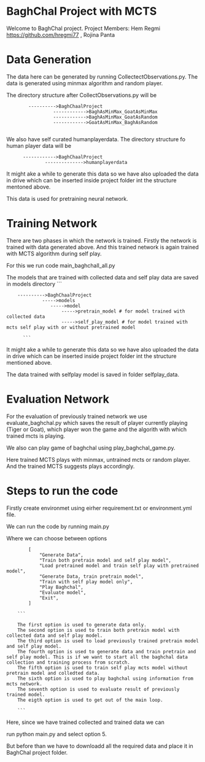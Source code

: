 # BaghChal Project with MCTS

Welcome to BaghChal project. Project Members: Hem Regmi https://github.com/hregmi77 , Rojina Panta

# Data Generation

The data here can be generated by running CollectectObservations.py.
The data is generated using minmax algorithm and random player.

The directory structure after CollectObservations.py will be

```
        ---------->BaghChaalProject
                 ------------>BaghAsMinMax_GoatAsMinMax
                 ------------>BaghAsMinMax_GoatAsRandom
                 ------------>GoatAsMinMax_BaghAsRandom
 
 ```

We also have self curated humanplayerdata. The directory structure fo human player data will be 
  ```      
        ------------>BaghChaalProject
                -------------->humanplayerdata
   ```
   
It might ake a while to generate this data so we have also uploaded the data in drive which can be inserted inside project folder int the structure mentoned above.

This data is used for pretraining neural network.

# Training Network

There are two phases in which the network is trained.
Firstly the network is trained with data generated above.
And this trained network is again trained with MCTS algorithm during self play.

For this we run code main_baghchall_all.py

The models that are trained with collected data and self play data are saved in models directory
        ```
        
        
        ---------->BaghChaalProject
                 ----->models
                    ----->model
                        ----->pretrain_model # for model trained with collected data
                        ----->self_play_model # for model trained with mcts self play with or without pretrained model
                        
          ```
                        
It might ake a while to generate this data so we have also uploaded the data in drive which can be inserted inside project folder int the structure mentioned above.

The data trained with selfplay model is saved in folder selfplay_data.


# Evaluation Network

For the evaluation of previously trained network we use evaluate_baghchal.py which saves the result of player currently playing (Tiger or Goat), which player won the game and the algorith with which trained mcts is playing. 

We also can play game of baghchal using play_baghchal_game.py.

Here trained MCTS plays with minmax, untrained mcts or random player. And the trained MCTS suggests plays accordingly.

                      
# Steps to run the code

Firstly create environmet using eirher requirement.txt or environment.yml file.

We can run the code by running main.py

Where we can choose between options

```
        [
            "Generate Data",
            "Train both pretrain model and self play model",
            "Load pretrained model and train self play with pretrained model",
            "Generate Data, train pretrain model",
            "Train with self play model only",
            "Play Baghchal",
            "Evaluate model",
            "Exit",
        ]
```
        
        ```
        
        The first option is used to generate data only.
        The second option is used to train both pretrain model with collected data and self play model.
        The third option is used to load previously trained pretrain model and self play model.
        The fourth option is used to generate data and train pretrain and self play model. This is if we want to start all the baghchal data collection and training process from scratch.
        The fifth option is used to train self play mcts model without pretrain model and colledted data.
        The sixth option is used to play baghchal using information from mcts network.
        The seventh option is used to evaluate result of previously trained model.
        The eigth option is used to get out of the main loop.
        
        ```

Here, since we have trained collected and trained data we can

run python main.py and select option 5.

But before than we have to downloadd all the required data and place it in BaghChal project folder.
